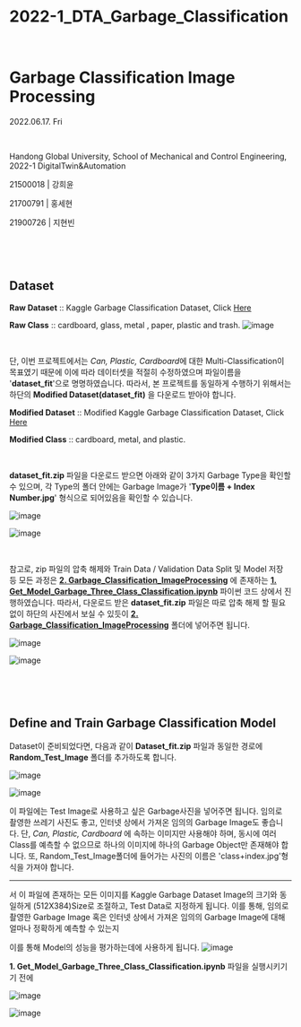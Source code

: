 # 2022-1_DTA_Garbage_Classification

​	

# Garbage Classification Image Processing

2022.06.17. Fri

​	

Handong Global University, School of Mechanical and Control Engineering, 2022-1 DigitalTwin&Automation

21500018 | 강희윤

21700791 | 홍세현

21900726 | 지현빈

​	

​	

## Dataset

**Raw Dataset** :: Kaggle Garbage Classification Dataset, Click [Here](https://github.com/Hongsehyun/2022_1_DigitalTwin_Automation/blob/main/Project%20%232/2.%20Garbage_Classification_ImageProcessing/dataset.zip)

**Raw Class** :: cardboard, glass, metal , paper, plastic and trash.
                ![image](https://user-images.githubusercontent.com/84533279/174222867-df0cf686-f110-457b-9e28-ffaa8bc6f916.png)

​	

단, 이번 프로젝트에서는 *Can, Plastic, Cardboard*에 대한 Multi-Classification이 목표였기 때문에 이에 따라 데이터셋을 적절히 수정하였으며 파일이름을 '**dataset_fit**'으로 명명하였습니다. 따라서, 본 프로젝트를 동일하게 수행하기 위해서는 하단의 **Modified Dataset(dataset_fit)** 을 다운로드 받아야 합니다.

**Modified Dataset** :: Modified Kaggle Garbage Classification Dataset, Click [Here](https://github.com/Hongsehyun/2022_1_DigitalTwin_Automation/blob/main/Project%20%232/2.%20Garbage_Classification_ImageProcessing/dataset_fit.zip)

**Modified Class** :: cardboard, metal, and plastic.

​	

**dataset_fit.zip** 파일을 다운로드 받으면 아래와 같이 3가지 Garbage Type을 확인할 수 있으며, 각 Type의 폴더 안에는 Garbage Image가 '**Type이름 + Index Number.jpg**' 형식으로 되어있음을 확인할 수 있습니다.

![image](https://user-images.githubusercontent.com/84533279/174230341-723567d2-973a-48d7-a7f2-dadab038d8ca.png)

![image](https://user-images.githubusercontent.com/84533279/174230405-3b05b608-4a9f-4481-a7f3-0bae72cb0a39.png)

​	

참고로, zip 파일의 압축 해제와 Train Data / Validation Data Split 및 Model 저장 등 모든 과정은 **[2. Garbage_Classification_ImageProcessing](https://github.com/Hongsehyun/2022_1_DigitalTwin_Automation/tree/main/Project%20%232/2.%20Garbage_Classification_ImageProcessing)** 에 존재하는 **[1. Get_Model_Garbage_Three_Class_Classification.ipynb](https://github.com/Hongsehyun/2022_1_DigitalTwin_Automation/blob/main/Project%20%232/2.%20Garbage_Classification_ImageProcessing/1.%20Get_Model_Garbage_Three_Class_Classification.ipynb)** 파이썬 코드 상에서 진행하였습니다. 따라서, 다운로드 받은 **dataset_fit.zip** 파일은 따로 압축 해제 할 필요 없이 하단의 사진에서 보실 수 있듯이 **[2. Garbage_Classification_ImageProcessing](https://github.com/Hongsehyun/2022_1_DigitalTwin_Automation/tree/main/Project%20%232/2.%20Garbage_Classification_ImageProcessing)** 폴더에 넣어주면 됩니다.

![image](https://user-images.githubusercontent.com/84533279/174235761-2609c340-2ab6-4757-b5ba-b4e94312a815.png)

![image](https://user-images.githubusercontent.com/84533279/174235622-1b8b00f3-eac3-49f0-9b96-6618c1cf0378.png)
​	

​	

​	

## Define and Train Garbage Classification Model

Dataset이 준비되었다면, 다음과 같이 **Dataset_fit.zip** 파일과 동일한 경로에 **Random_Test_Image** 폴더를 추가하도록 합니다.

![image](https://user-images.githubusercontent.com/84533279/174256877-be0b0199-f576-44a7-add6-69fadc710cf9.png)

![image](https://user-images.githubusercontent.com/84533279/174256911-094bec4f-83cc-4dbe-9704-dfeae74d1096.png)

이 파일에는 Test Image로 사용하고 싶은 Garbage사진을 넣어주면 됩니다. 임의로 촬영한 쓰레기 사진도 좋고, 인터넷 상에서 가져온 임의의 Garbage Image도 좋습니다. 단, *Can, Plastic, Cardboard* 에 속하는 이미지만 사용해야 하며, 동시에 여러 Class를 예측할 수 없으므로 하나의 이미지에 하나의 Garbage Object만 존재해야 합니다. 또, Random_Test_Image폴더에 들어가는 사진의 이름은 'class+index.jpg'형식을 가져야 합니다.

---

서 이 파일에 존재하는 모든 이미지를 Kaggle Garbage Dataset Image의 크기와 동일하게 (512X384)Size로 조절하고, Test Data로 지정하게 됩니다. 이를 통해, 임의로 촬영한 Garbage Image 혹은 인터넷 상에서 가져온 임의의 Garbage Image에 대해 얼마나 정확하게 예측할 수 있는지 

이를 통해 Model의 성능을 평가하는데에 사용하게 됩니다. 
![image](https://user-images.githubusercontent.com/84533279/174256978-91b5f57a-f6d2-4207-8775-85655b8c7e4f.png)


 **1. Get_Model_Garbage_Three_Class_Classification.ipynb** 파일을 실행시키기기 전에 



![image](https://user-images.githubusercontent.com/84533279/174235898-ed33ac2a-9519-4653-8219-90a1041497c2.png)

![image](https://user-images.githubusercontent.com/84533279/174235819-8f499a86-627a-4e00-b61c-9f5f04bba6ec.png)

  
